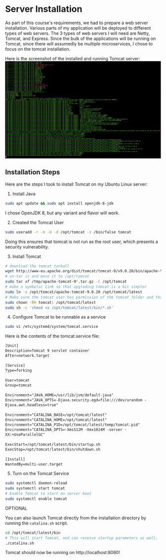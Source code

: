 # Server Installation

As part of this course's requirements, we had to prepare a web server installation.  Various parts of my application will be deployed to different types of web servers.  The 3 types of web servers I will need are Netty, Tomcat, and Express.  Since the bulk of the applications will be running on Tomcat, since there will assumedly be multiple microservices, I chose to focus on the tomcat installation.

Here is the screenshot of the installed and running Tomcat server:
![Tomcat Server Installation Screenshot](./images/tomcat_server_install.png)


## Installation Steps

Here are the steps I took to install Tomcat on my Ubuntu Linux server:

1. Install Java
```bash
sudo apt update && sudo apt install openjdk-8-jdk
```

I chose OpenJDK 8, but any variant and flavor will work.

2. Created the Tomcat User
```bash
sudo useradd -r -m -U -d /opt/tomcat -s /bin/false tomcat
```

Doing this ensures that tomcat is not run as the root user, which presents a security vulnerability.

3. Install Tomcat

```bash
# download the tomcat tarball
wget http://www-eu.apache.org/dist/tomcat/tomcat-9/v9.0.20/bin/apache-tomcat-9.0.20.tar.gz -P /tmp
# un-tar it and move it to /opt/tomcat
sudo tar xf /tmp/apache-tomcat-9*.tar.gz -C /opt/tomcat
# make a symbolic link so that upgrading tomcat is a bit simpler
sudo ln -s /opt/tomcat/apache-tomcat-9.0.20 /opt/tomcat/latest
# Make sure the tomcat user has permission of the tomcat folder and that the scripts within are executable.
sudo chown -RH tomcat: /opt/tomcat/latest
sudo sh -c 'chmod +x /opt/tomcat/latest/bin/*.sh'
```

4. Configure Tomcat to be runnable as a service

```bash
sudo vi /etc/systemd/system/tomcat.service
```

Here is the contents of the tomcat.service file:

```properties
[Unit]
Description=Tomcat 9 servlet container
After=network.target

[Service]
Type=forking

User=tomcat
Group=tomcat

Environment="JAVA_HOME=/usr/lib/jvm/default-java"
Environment="JAVA_OPTS=-Djava.security.egd=file:///dev/urandom -Djava.awt.headless=true"

Environment="CATALINA_BASE=/opt/tomcat/latest"
Environment="CATALINA_HOME=/opt/tomcat/latest"
Environment="CATALINA_PID=/opt/tomcat/latest/temp/tomcat.pid"
Environment="CATALINA_OPTS=-Xms512M -Xmx1024M -server -XX:+UseParallelGC"

ExecStart=/opt/tomcat/latest/bin/startup.sh
ExecStop=/opt/tomcat/latest/bin/shutdown.sh

[Install]
WantedBy=multi-user.target
```

5. Turn on the Tomcat Service

```bash
sudo systemctl daemon-reload
sudo systemctl start tomcat
# Enable Tomcat to start on server boot
sudo systemctl enable tomcat
```

OPTIONAL

You can also launch Tomcat directly from the installation directory by running the `catalina.sh` script.

```bash
cd /opt/tomcat/latest/bin
# This will start Tomcat, and can receive startup parameters as well.
./catalina.sh
```

Tomcat should now be running on http://localhost:8080!
